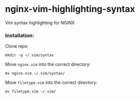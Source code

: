 # nginx-vim-highlighting-syntax
Vim syntax highlighting for NGINX

### Installation:

Clone repo

```mkdir -p ~/.vim/syntax```

Move `nginx.vim` into the correct directory:

```mv nginx.vim ~/.vim/syntax/ ```

Move `filetype.vim` into the correct directory:

```mv filetype.vim ~/.vim/ ```
